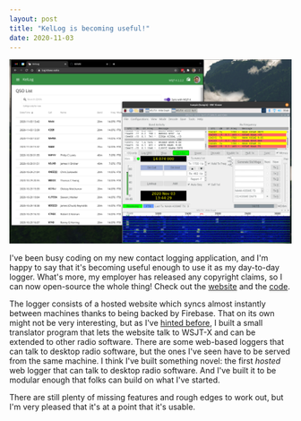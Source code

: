 ```yaml
---
layout: post
title: "KelLog is becoming useful!"
date: 2020-11-03
---
```


![KelLog connected to WSJT-X](/assets/2020-11-03-kellog-and-wsjtx.png)

I've been busy coding on my new contact logging application, and I'm happy to say that it's becoming
useful enough to use it as my day-to-day logger. What's more, my employer has released any copyright
claims, so I can now open-source the whole thing! Check out the [website](https://forester.radio)
and the [code](https://github.com/k0swe/kellog).

The logger consists of a hosted website which syncs almost instantly between machines thanks to
being backed by Firebase. That on its own might not be very interesting, but as I've
[hinted before](/2020/07/19/grounding.html), I built a small translator program that lets the
website talk to WSJT-X and can be extended to other radio software. There are some web-based loggers
that can talk to desktop radio software, but the ones I've seen have to be served from the same
machine. I think I've built something novel: the first _hosted_ web logger that can talk to desktop
radio software. And I've built it to be modular enough that folks can build on what I've started.

There are still plenty of missing features and rough edges to work out, but I'm very pleased that
it's at a point that it's usable.
